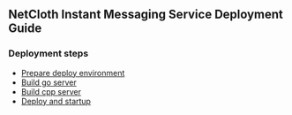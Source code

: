 ## NetCloth Instant Messaging Service Deployment Guide

### Deployment steps

* [Prepare deploy environment](./prepare-deploy-environment.md)
* [Build go server](./build-go-server.md)
* [Build cpp server](./build-cpp-server.md)
* [Deploy and startup](./deploy.md)
